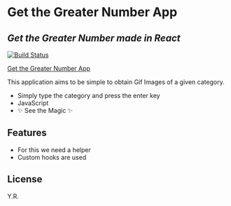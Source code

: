 # Get the Greater Number App

## _Get the Greater Number made in React_



[![Build Status](https://travis-ci.org/joemccann/dillinger.svg?branch=master)](https://travis-ci.org/joemccann/dillinger)

[Get the Greater Number App]

This application aims to be simple to obtain Gif Images of a given category.

- Simply type the category and press the enter key
- JavaScript
- ✨   See  the Magic ✨

## Features

- For this we need a helper
- Custom hooks are used


## License

Y.R.

[Get the Greater Number App]: <https://pxnditxyr.github.io/cual-es-mayor/>

